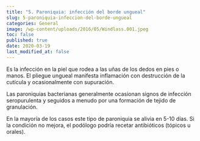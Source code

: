 ```yaml
---
title: "5. Paroniquia: infección del borde ungueal"
slug: 5-paroniquia-infeccion-del-borde-ungueal
categories: General
image: /wp-content/uploads/2016/05/Windlass.001.jpeg
toc: false
published: true
date: 2020-03-19
last_modified_at: false
---
```

Es la infección en la piel que rodea a las uñas de los dedos en pies o manos. El pliegue ungueal manifesta inflamación con destrucción de la cutícula y ocasionalmente con supuración.

Las paroniquias bacterianas generalmente ocasionan signos de infección seropurulenta y seguidos a menudo por una formación de tejido de granulación.

En la mayoría de los casos este tipo de paroniquia se alivia en 5-10 días. Si la condición no mejora, el podólogo podría recetar antibióticos (tópicos u orales).